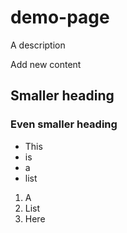 # demo-page
A description

Add new content

## Smaller heading

### Even smaller heading

- This
- is
- a
- list

1. A
2. List
3. Here
